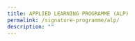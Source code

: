 ```yaml
---
title: APPLIED LEARNING PROGRAMME (ALP)
permalink: /signature-programme/alp/
description: ""
---
```



